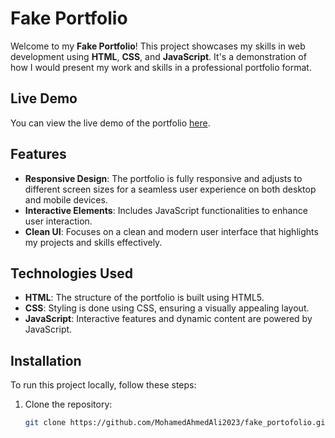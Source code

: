 # Fake Portfolio

Welcome to my **Fake Portfolio**! This project showcases my skills in web development using **HTML**, **CSS**, and **JavaScript**. It's a demonstration of how I would present my work and skills in a professional portfolio format.

## Live Demo

You can view the live demo of the portfolio [here](https://mohamedahmedali2023.github.io/fake_portofolio/).

## Features

- **Responsive Design**: The portfolio is fully responsive and adjusts to different screen sizes for a seamless user experience on both desktop and mobile devices.
- **Interactive Elements**: Includes JavaScript functionalities to enhance user interaction.
- **Clean UI**: Focuses on a clean and modern user interface that highlights my projects and skills effectively.

## Technologies Used

- **HTML**: The structure of the portfolio is built using HTML5.
- **CSS**: Styling is done using CSS, ensuring a visually appealing layout.
- **JavaScript**: Interactive features and dynamic content are powered by JavaScript.

## Installation

To run this project locally, follow these steps:

1. Clone the repository:
   ```bash
   git clone https://github.com/MohamedAhmedAli2023/fake_portofolio.git
